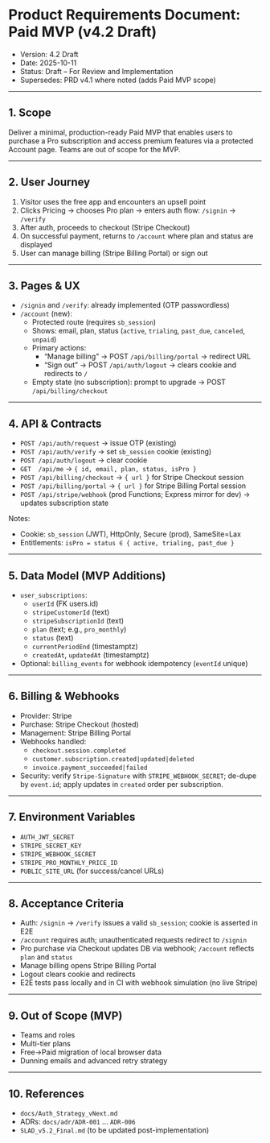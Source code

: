 # Product Requirements Document: Paid MVP (v4.2 Draft)

- Version: 4.2 Draft
- Date: 2025-10-11
- Status: Draft – For Review and Implementation
- Supersedes: PRD v4.1 where noted (adds Paid MVP scope)

---

## 1. Scope
Deliver a minimal, production-ready Paid MVP that enables users to purchase a Pro subscription and access premium features via a protected Account page. Teams are out of scope for the MVP.

---

## 2. User Journey
1) Visitor uses the free app and encounters an upsell point
2) Clicks Pricing → chooses Pro plan → enters auth flow: `/signin` → `/verify`
3) After auth, proceeds to checkout (Stripe Checkout)
4) On successful payment, returns to `/account` where plan and status are displayed
5) User can manage billing (Stripe Billing Portal) or sign out

---

## 3. Pages & UX
- `/signin` and `/verify`: already implemented (OTP passwordless)
- `/account` (new):
  - Protected route (requires `sb_session`)
  - Shows: email, plan, status (`active`, `trialing`, `past_due`, `canceled`, `unpaid`)
  - Primary actions:
    - “Manage billing” → POST `/api/billing/portal` → redirect URL
    - “Sign out” → POST `/api/auth/logout` → clears cookie and redirects to `/`
  - Empty state (no subscription): prompt to upgrade → POST `/api/billing/checkout`

---

## 4. API & Contracts
- `POST /api/auth/request` → issue OTP (existing)
- `POST /api/auth/verify` → set `sb_session` cookie (existing)
- `POST /api/auth/logout` → clear cookie
- `GET  /api/me` → `{ id, email, plan, status, isPro }`
- `POST /api/billing/checkout` → `{ url }` for Stripe Checkout session
- `POST /api/billing/portal` → `{ url }` for Stripe Billing Portal session
- `POST /api/stripe/webhook` (prod Functions; Express mirror for dev) → updates subscription state

Notes:
- Cookie: `sb_session` (JWT), HttpOnly, Secure (prod), SameSite=Lax
- Entitlements: `isPro = status ∈ { active, trialing, past_due }`

---

## 5. Data Model (MVP Additions)
- `user_subscriptions`:
  - `userId` (FK users.id)
  - `stripeCustomerId` (text)
  - `stripeSubscriptionId` (text)
  - `plan` (text; e.g., `pro_monthly`)
  - `status` (text)
  - `currentPeriodEnd` (timestamptz)
  - `createdAt`, `updatedAt` (timestamptz)
- Optional: `billing_events` for webhook idempotency (`eventId` unique)

---

## 6. Billing & Webhooks
- Provider: Stripe
- Purchase: Stripe Checkout (hosted)
- Management: Stripe Billing Portal
- Webhooks handled:
  - `checkout.session.completed`
  - `customer.subscription.created|updated|deleted`
  - `invoice.payment_succeeded|failed`
- Security: verify `Stripe-Signature` with `STRIPE_WEBHOOK_SECRET`; de-dupe by `event.id`; apply updates in `created` order per subscription.

---

## 7. Environment Variables
- `AUTH_JWT_SECRET`
- `STRIPE_SECRET_KEY`
- `STRIPE_WEBHOOK_SECRET`
- `STRIPE_PRO_MONTHLY_PRICE_ID`
- `PUBLIC_SITE_URL` (for success/cancel URLs)

---

## 8. Acceptance Criteria
- Auth: `/signin` → `/verify` issues a valid `sb_session`; cookie is asserted in E2E
- `/account` requires auth; unauthenticated requests redirect to `/signin`
- Pro purchase via Checkout updates DB via webhook; `/account` reflects `plan` and `status`
- Manage billing opens Stripe Billing Portal
- Logout clears cookie and redirects
- E2E tests pass locally and in CI with webhook simulation (no live Stripe)

---

## 9. Out of Scope (MVP)
- Teams and roles
- Multi-tier plans
- Free→Paid migration of local browser data
- Dunning emails and advanced retry strategy

---

## 10. References
- `docs/Auth_Strategy_vNext.md`
- ADRs: `docs/adr/ADR-001` … `ADR-006`
- `SLAD_v5.2_Final.md` (to be updated post-implementation)

